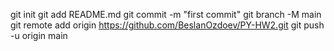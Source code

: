 git init
git add README.md
git commit -m "first commit"
git branch -M main
git remote add origin https://github.com/BeslanOzdoev/PY-HW2.git
git push -u origin main